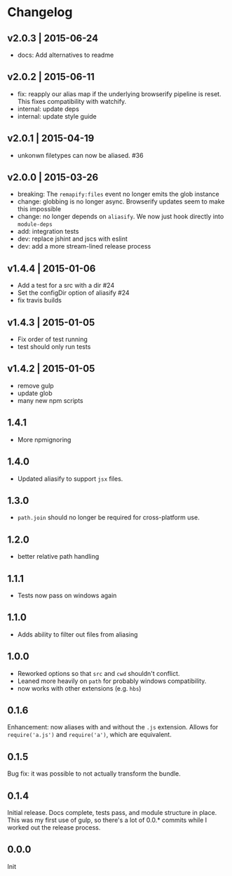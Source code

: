 # Changelog

## v2.0.3 | 2015-06-24
* docs: Add alternatives to readme

## v2.0.2 | 2015-06-11
* fix: reapply our alias map if the underlying browserify pipeline is reset.
This fixes compatibility with watchify.
* internal: update deps
* internal: update style guide

## v2.0.1 | 2015-04-19
* unkonwn filetypes can now be aliased. #36

## v2.0.0 | 2015-03-26
* breaking: The `remapify:files` event no longer emits the glob instance
* change: globbing is no longer async. Browserify updates seem to make this impossible
* change: no longer depends on `aliasify`. We now just hook directly into `module-deps`
* add: integration tests
* dev: replace jshint and jscs with eslint
* dev: add a more stream-lined release process

## v1.4.4 | 2015-01-06
* Add a test for a src with a dir #24
* Set the configDir option of aliasify #24
* fix travis builds

## v1.4.3 | 2015-01-05
* Fix order of test running
* test should only run tests

## v1.4.2 | 2015-01-05
* remove gulp
* update glob
* many new npm scripts

## 1.4.1
* More npmignoring

## 1.4.0
* Updated aliasify to support `jsx` files.

## 1.3.0
* `path.join` should no longer be required for cross-platform use.

## 1.2.0
* better relative path handling

## 1.1.1
* Tests now pass on windows again

## 1.1.0
* Adds ability to filter out files from aliasing

## 1.0.0
* Reworked options so that `src` and `cwd` shouldn't conflict.
* Leaned more heavily on `path` for probably windows compatibility.
* now works with other extensions (e.g. `hbs`)

## 0.1.6
Enhancement: now aliases with and without the `.js` extension. Allows for `require('a.js')` and `require('a')`, which are equivalent.

## 0.1.5
Bug fix: it was possible to not actually transform the bundle.

## 0.1.4
Initial release. Docs complete, tests pass, and module structure in place. This was my first use of gulp, so there's a lot of 0.0.* commits while I worked out the release process.

## 0.0.0
Init








